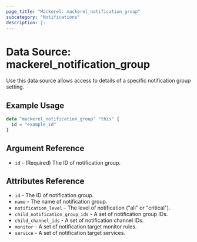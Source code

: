 ```yaml
---
page_title: "Mackerel: mackerel_notification_group"
subcategory: "Notifications"
description: |-
---
```


# Data Source: mackerel_notification_group

Use this data source allows access to details of a specific notification group setting.

## Example Usage

```terraform
data "mackerel_notification_group" "this" {
  id = "example_id"
}
```

## Argument Reference

* `id` - (Required) The ID of notification group.

## Attributes Reference

* `id` - The ID of notification group.
* `name` - The name of notification group.
* `notification_level` - The level of notification ("all" or "critical").
* `child_notification_group_ids` - A set of notification group IDs.
* `child_channel_ids` -  A set of notification channel IDs.
* `monitor` - A set of notification target monitor rules.
* `service` - A set of notification target services.
